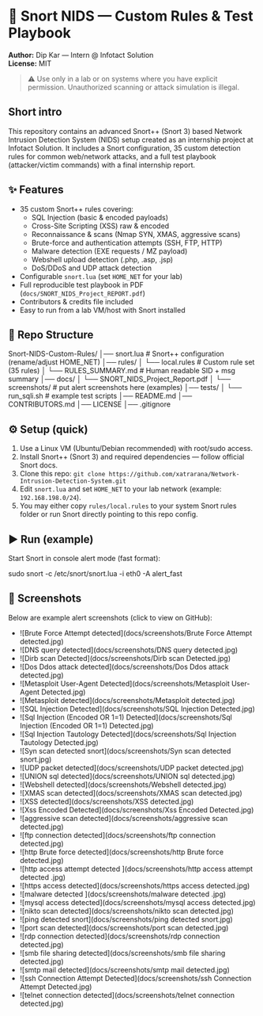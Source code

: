 # 🚀 Snort NIDS — Custom Rules & Test Playbook

**Author:** Dip Kar — Intern @ Infotact Solution  
**License:** MIT

> ⚠️ Use only in a lab or on systems where you have explicit permission. Unauthorized scanning or attack simulation is illegal.

## Short intro
This repository contains an advanced Snort++ (Snort 3) based Network Intrusion Detection System (NIDS) setup created as an internship project at Infotact Solution. It includes a Snort configuration, 35 custom detection rules for common web/network attacks, and a full test playbook (attacker/victim commands) with a final internship report.

## ✨ Features
- 35 custom Snort++ rules covering:
  - SQL Injection (basic & encoded payloads)
  - Cross-Site Scripting (XSS) raw & encoded
  - Reconnaissance & scans (Nmap SYN, XMAS, aggressive scans)
  - Brute-force and authentication attempts (SSH, FTP, HTTP)
  - Malware detection (EXE requests / MZ payload)
  - Webshell upload detection (.php, .asp, .jsp)
  - DoS/DDoS and UDP attack detection
- Configurable `snort.lua` (set `HOME_NET` for your lab)
- Full reproducible test playbook in PDF (`docs/SNORT_NIDS_Project_REPORT.pdf`)
- Contributors & credits file included
- Easy to run from a lab VM/host with Snort installed

## 📂 Repo Structure
Snort-NIDS-Custom-Rules/
│── snort.lua                       # Snort++ configuration (rename/adjust HOME_NET)
│── rules/
│   └── local.rules                 # Custom rule set (35 rules)
│   └── RULES_SUMMARY.md            # Human readable SID + msg summary
│── docs/
│   └── SNORT_NIDS_Project_Report.pdf
│   └── screenshots/                # put alert screenshots here (examples)
│── tests/
│   └── run_sqli.sh                 # example test scripts
│── README.md
│── CONTRIBUTORS.md
│── LICENSE
│── .gitignore

## ⚙️ Setup (quick)
1. Use a Linux VM (Ubuntu/Debian recommended) with root/sudo access.  
2. Install Snort++ (Snort 3) and required dependencies — follow official Snort docs.  
3. Clone this repo:
   `git clone https://github.com/xatrarana/Network-Intrusion-Detection-System.git`
4. Edit `snort.lua` and set `HOME_NET` to your lab network (example: `192.168.198.0/24`).  
5. You may either copy `rules/local.rules` to your system Snort rules folder or run Snort directly pointing to this repo config.

## ▶️ Run (example)
Start Snort in console alert mode (fast format):  

sudo snort -c /etc/snort/snort.lua -i eth0 -A alert_fast

## 📸 Screenshots

Below are example alert screenshots (click to view on GitHub):

- ![Brute Force Attempt detected](docs/screenshots/Brute Force Attempt detected.jpg)
- ![DNS query detected](docs/screenshots/DNS query detected.jpg)
- ![Dirb scan Detected](docs/screenshots/Dirb scan Detected.jpg)
- ![Dos Ddos attack detected](docs/screenshots/Dos Ddos attack detected.jpg)
- ![Metasploit User-Agent Detected](docs/screenshots/Metasploit User-Agent Detected.jpg)
- ![Metasploit detected](docs/screenshots/Metasploit detected.jpg)
- ![SQL Injection Detected](docs/screenshots/SQL Injection Detected.jpg)
- ![Sql Injection (Encoded OR 1=1) Detected](docs/screenshots/Sql Injection (Encoded OR 1=1) Detected.jpg)
- ![Sql Injection Tautology Detected](docs/screenshots/Sql Injection Tautology Detected.jpg)
- ![Syn scan detected snort](docs/screenshots/Syn scan detected snort.jpg)
- ![UDP packet detected](docs/screenshots/UDP packet detected.jpg)
- ![UNION sql detected](docs/screenshots/UNION sql detected.jpg)
- ![Webshell detected](docs/screenshots/Webshell detected.jpg)
- ![XMAS scan detected](docs/screenshots/XMAS scan detected.jpg)
- ![XSS detected](docs/screenshots/XSS detected.jpg)
- ![Xss Encoded Detected](docs/screenshots/Xss Encoded Detected.jpg)
- ![aggressive scan detected](docs/screenshots/aggressive scan detected.jpg)
- ![ftp connection detected](docs/screenshots/ftp connection detected.jpg)
- ![http Brute force detected](docs/screenshots/http Brute force detected.jpg)
- ![http access attempt detected ](docs/screenshots/http access attempt detected .jpg)
- ![https access detected](docs/screenshots/https access detected.jpg)
- ![malware detected ](docs/screenshots/malware detected .jpg)
- ![mysql access detected](docs/screenshots/mysql access detected.jpg)
- ![nikto scan detected](docs/screenshots/nikto scan detected.jpg)
- ![ping detected snort](docs/screenshots/ping detected snort.jpg)
- ![port scan detected](docs/screenshots/port scan detected.jpg)
- ![rdp connection detected](docs/screenshots/rdp connection detected.jpg)
- ![smb file sharing detected](docs/screenshots/smb file sharing detected.jpg)
- ![smtp mail detected](docs/screenshots/smtp mail detected.jpg)
- ![ssh Connection Attempt Detected](docs/screenshots/ssh Connection Attempt Detected.jpg)
- ![telnet connection detected](docs/screenshots/telnet connection detected.jpg)
